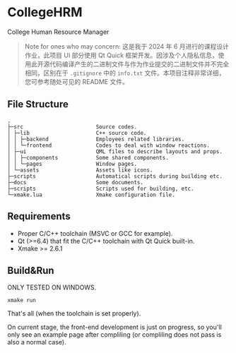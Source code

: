 # CollegeHRM

College Human Resource Manager

> Note for ones who may concern: 这是我于 2024 年 6 月进行的课程设计作业，此项目 UI 部分使用 Qt Quick 框架开发。因涉及个人隐私信息，使用此开源代码编译产生的二进制文件与作为作业提交的二进制文件并不完全相同，区别在于 `.gitignore` 中的 `info.txt` 文件。本项目注释非常详细，您可参考随处可见的 README 文件。

## File Structure

```
.
├─src                       Source codes.
│ ├─lib                     C++ source code.
│ │ ├─backend               Employees related libraries.
│ │ └─frontend              Codes to deal with window reactions.
│ ├─ui                      QML files to describe layouts and props.
│ │ ├─components            Some shared components.
│ │ └─pages                 Window pages.
│ └─assets                  Assets like icons.
├─scripts                   Automatical scripts during building etc.
├─docs                      Some documents.
├─scripts                   Scripts used for building, etc.
└─xmake.lua                 Xmake configuration file.
```

## Requirements

+ Proper C/C++ toolchain (MSVC or GCC for example).
+ Qt (>=6.4) that fit the C/C++ toolchain with Qt Quick built-in.
+ Xmake >= 2.6.1

## Build&Run

ONLY TESTED ON WINDOWS.

```
xmake run
```

That's all (when the toolchain is set properly).

On current stage, the front-end development is just on progress, so you'll only see an example page after compliling (or compliling does not pass is also a normal case).